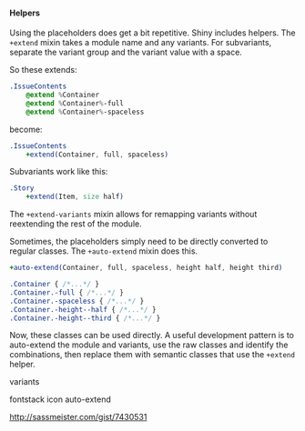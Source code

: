 #### Helpers

Using the placeholders does get a bit repetitive. Shiny includes helpers. The
`+extend` mixin takes a module name and any variants. For subvariants,
separate the variant group and the variant value with a space.

So these extends:

```sass
.IssueContents
    @extend %Container
    @extend %Container%-full
    @extend %Container%-spaceless
```

become:

```sass
.IssueContents
    +extend(Container, full, spaceless)
```

Subvariants work like this:

```sass
.Story
    +extend(Item, size half)
```

The `+extend-variants` mixin allows for remapping variants without reextending
the rest of the module.




Sometimes, the placeholders simply need to be directly converted to regular
classes. The `+auto-extend` mixin does this.

```sass
+auto-extend(Container, full, spaceless, height half, height third)
```

```css
.Container { /*...*/ }
.Container.-full { /*...*/ }
.Container.-spaceless { /*...*/ }
.Container.-height--half { /*...*/ }
.Container.-height--third { /*...*/ }
```

Now, these classes can be used directly. A useful development pattern is to auto-extend the module and variants, use the raw classes and identify the combinations, then replace them with semantic classes that use the `+extend` helper.



variants

fontstack
icon
auto-extend

http://sassmeister.com/gist/7430531
